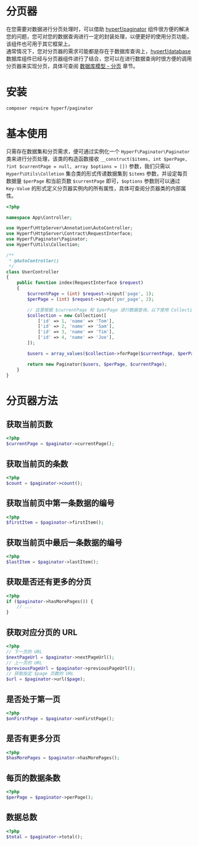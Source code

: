 # 分页器

在您需要对数据进行分页处理时，可以借助 [hyperf/paginator](https://github.com/hyperf/paginator) 组件很方便的解决您的问题，您可对您的数据查询进行一定的封装处理，以便更好的使用分页功能，该组件也可用于其它框架上。   
通常情况下，您对分页器的需求可能都是存在于数据库查询上，[hyperf/database](https://github.com/hyperf/database) 数据库组件已经与分页器组件进行了结合，您可以在进行数据查询时很方便的调用分页器来实现分页，具体可查阅 [数据库模型 - 分页](zh-cn/db/paginator.md) 章节。

# 安装

```bash
composer require hyperf/paginator
```

# 基本使用

只需存在数据集和分页需求，便可通过实例化一个 `Hyperf\Paginator\Paginator` 类来进行分页处理，该类的构造函数接收 `__construct($items, int $perPage, ?int $currentPage = null, array $options = [])` 参数，我们只需以`Hyperf\Utils\Colletion` 集合类的形式传递数据集到 `$items` 参数，并设定每页数据量 `$perPage` 和当前页数 `$currentPage` 即可，`$options` 参数则可以通过 `Key-Value` 的形式定义分页器实例内的所有属性，具体可查阅分页器类的内部属性。

```php
<?php

namespace App\Controller;

use Hyperf\HttpServer\Annotation\AutoController;
use Hyperf\HttpServer\Contract\RequestInterface;
use Hyperf\Paginator\Paginator;
use Hyperf\Utils\Collection;

/**
 * @AutoController()
 */
class UserController
{
    public function index(RequestInterface $request)
    {
        $currentPage = (int) $request->input('page', 1);
        $perPage = (int) $request->input('per_page', 2);

        // 这里根据 $currentPage 和 $perPage 进行数据查询，以下使用 Collection 代替
        $collection = new Collection([
            ['id' => 1, 'name' => 'Tom'],
            ['id' => 2, 'name' => 'Sam'],
            ['id' => 3, 'name' => 'Tim'],
            ['id' => 4, 'name' => 'Joe'],
        ]);

        $users = array_values($collection->forPage($currentPage, $perPage)->toArray());

        return new Paginator($users, $perPage, $currentPage);
    }
}
```

# 分页器方法

## 获取当前页数

```php
<?php
$currentPage = $paginator->currentPage();
```

## 获取当前页的条数

```php
<?php
$count = $paginator->count();
```

## 获取当前页中第一条数据的编号

```php
<?php
$firstItem = $paginator->firstItem();
```

## 获取当前页中最后一条数据的编号

```php
<?php
$lastItem = $paginator->lastItem();
```

## 获取是否还有更多的分页

```php
<?php
if ($paginator->hasMorePages()) {
    // ...
}
```

## 获取对应分页的 URL

```php
<?php
// 下一页的 URL
$nextPageUrl = $paginator->nextPageUrl();
// 上一页的 URL
$previousPageUrl = $paginator->previousPageUrl();
// 获取指定 $page 页数的 URL
$url = $paginator->url($page);
```

## 是否处于第一页

```php
<?php
$onFirstPage = $paginator->onFirstPage();
```

## 是否有更多分页

```php
<?php
$hasMorePages = $paginator->hasMorePages();
```

## 每页的数据条数

```php
<?php
$perPage = $paginator->perPage();
```

## 数据总数

```php
<?php
$total = $paginator->total();
```
